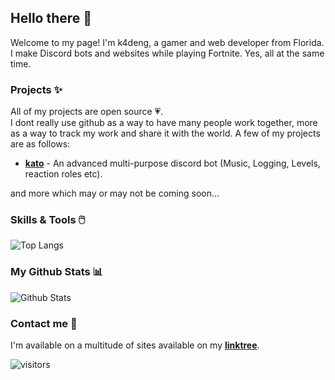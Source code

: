 ## Hello there 👋

Welcome to my page! I'm k4deng, a gamer and web developer from Florida. I make Discord bots and websites while playing Fortnite. Yes, all at the same time.


### Projects ✨

All of my projects are open source 💗.  
I dont really use github as a way to have many people work together, more as a way to track my work and share it with the world.
A few of my projects are as follows:

* **[kato](https://github.com/k4deng/Discord-Bot)** - An advanced multi-purpose discord bot (Music, Logging, Levels, reaction roles etc).

and more which may or may not be coming soon...

### Skills & Tools 🖱️
![Top Langs](https://github-readme-stats.vercel.app/api/top-langs/?username=k4deng&hide=TeX&layout=compact)

### My Github Stats 📊
![Github Stats](https://github-readme-stats.vercel.app/api?username=k4deng&count_private=true&show_icons=true&include_all_commits=true)

### Contact me 🤝
I'm available on a multitude of sites available on my **[linktree](https://linktr.ee/k4deng)**.

![visitors](https://visitor-badge.laobi.icu/badge?page_id=k4deng.k4deng)
